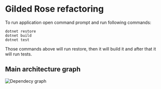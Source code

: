 # Gilded Rose refactoring

To run application open command prompt and run following commands:

```
dotnet restore
dotnet build
dotnet test
```
Those commands above will run restore, then it will build it and after that it will run tests.

## Main architecture graph

![Dependecy graph](https://raw.githubusercontent.com/Crowz4k/GildedRose-Refactoring-Kata/csharpcore/master/Graph/DependenciesGraph.png)


